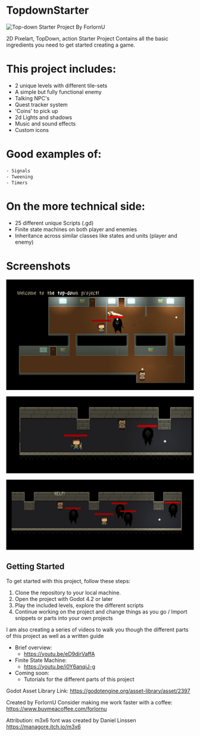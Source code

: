# TopdownStarter
![Top-down Starter Project By ForlornU](https://github.com/ForlornU/TopdownStarter/assets/101473036/5158caec-a7d6-42a1-af80-54cbdb25588b)

2D Pixelart, TopDown, action Starter Project
Contains all the basic ingredients you need to get started creating a game.

# This project includes:
- 2 unique levels with different tile-sets
- A simple but fully functional enemy
- Talking NPC's
- Quest tracker system
- 'Coins' to pick up
- 2d Lights and shadows
- Music and sound effects
- Custom icons

# Good examples of:
	- Signals
	- Tweening
	- Timers

# On the more technical side:
- 25 different unique Scripts (.gd)
- Finite state machines on both player and enemies
- Inheritance across similar classes like states and units (player and enemy)

# Screenshots
![Screenshot](https://github.com/ForlornU/Images/blob/5aa19b63af0e5c04387c91e10b24adf1ae322eef/GameplayPic.png)

![Screenshot](https://github.com/ForlornU/Images/blob/6402e2b16b4515ed8c3ad3dccde223aca574fdc0/basementPic.png)

![Screenshot](https://github.com/ForlornU/Images/blob/6402e2b16b4515ed8c3ad3dccde223aca574fdc0/basement02pic.png)

## Getting Started

To get started with this project, follow these steps:

1. Clone the repository to your local machine.
2. Open the project with Godot 4.2 or later
3. Play the included levels, explore the different scripts
4. Continue working on the project and change things as you go
	/ Import snippets or parts into your own projects

I am also creating a series of videos to walk you though the different parts of this project as well as a written guide

- Brief overview: 
	- https://youtu.be/eD9dirVaffA
- Finite State Machine:
	- https://youtu.be/i0Y6anqiJ-g
- Coming soon:
	- Tutorials for the different parts of this project

Godot Asset Library Link:
https://godotengine.org/asset-library/asset/2397

Created by ForlornU
Consider making me work faster with a coffee:
https://www.buymeacoffee.com/forlornu

Attribution:
m3x6 font was created by Daniel Linssen
https://managore.itch.io/m3x6
